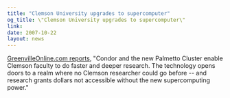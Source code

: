 ```yaml
---
title: "Clemson University upgrades to supercomputer"
og_title: \"Clemson University upgrades to supercomputer\"
link: 
date: 2007-10-22
layout: news
---
```


<a href="http://www.greenvilleonline.com/apps/pbcs.dll/article?AID=/20080511/NEWS01/805110304/1001/NEWS01" data-proofer-ignore>GreenvilleOnline.com reports</a>, "Condor and the new Palmetto Cluster enable Clemson faculty to do faster and deeper research. The technology opens doors to a realm where no Clemson researcher could go before -- and research grants dollars not accessible without the new supercomputing power."

